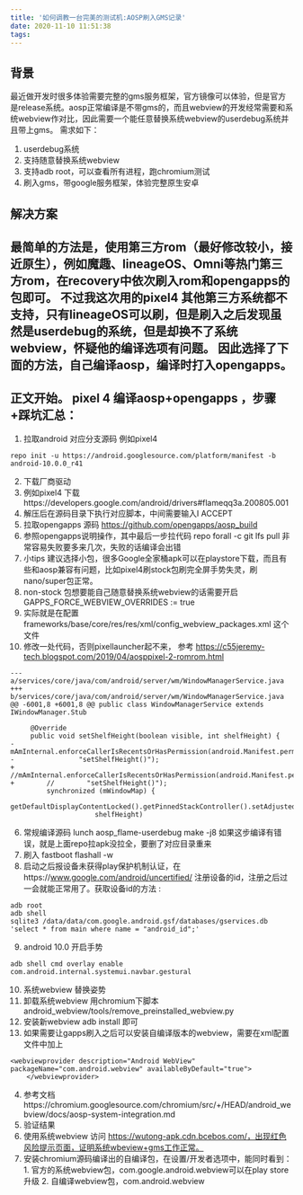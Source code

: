 ```yaml
---
title: '如何调教一台完美的测试机:AOSP刷入GMS记录'
date: 2020-11-10 11:51:38
tags:
---
```


## 背景
最近做开发时很多体验需要完整的gms服务框架，官方镜像可以体验，但是官方是release系统。aosp正常编译是不带gms的，而且webview的开发经常需要和系统webview作对比，因此需要一个能任意替换系统webview的userdebug系统并且带上gms。
需求如下：
1. userdebug系统
  1. 支持随意替换系统webview
  2. 支持adb root，可以查看所有进程，跑chromium测试
2. 刷入gms，带google服务框架，体验完整原生安卓

## 解决方案
最简单的方法是，使用第三方rom（最好修改较小，接近原生），例如魔趣、lineageOS、Omni等热门第三方rom，在recovery中依次刷入rom和opengapps的包即可。
不过我这次用的pixel4 其他第三方系统都不支持，只有lineageOS可以刷，但是刷入之后发现虽然是userdebug的系统，但是却换不了系统webview，怀疑他的编译选项有问题。
因此选择了下面的方法，自己编译aosp，编译时打入opengapps。
----
## 正文开始。 pixel 4 编译aosp+opengapps ，步骤+踩坑汇总：
1. 拉取android 对应分支源码
例如pixel4
```
repo init -u https://android.googlesource.com/platform/manifest -b android-10.0.0_r41
```
2. 下载厂商驱动
  1. 例如pixel4 下载https://developers.google.com/android/drivers#flameqq3a.200805.001
  2. 解压后在源码目录下执行对应脚本，中间需要输入I ACCEPT
3. 拉取opengapps 源码 https://github.com/opengapps/aosp_build
4. 参照opengapps说明操作，其中最后一步拉代码 repo forall -c git lfs pull 非常容易失败要多来几次，失败的话编译会出错
  1. 小tips 建议选择小包，很多Google全家桶apk可以在playstore下载，而且有些和aosp兼容有问题，比如pixel4刷stock包刷完全屏手势失灵，刷nano/super包正常。
  2. non-stock 包想要能自己随意替换系统webview的话需要开启GAPPS_FORCE_WEBVIEW_OVERRIDES := true
  3. 实际就是在配置 frameworks/base/core/res/res/xml/config_webview_packages.xml 这个文件
5. 修改一处代码，否则pixellauncher起不来， 参考 https://c55jeremy-tech.blogspot.com/2019/04/aosppixel-2-romrom.html
```
--- a/services/core/java/com/android/server/wm/WindowManagerService.java
+++ b/services/core/java/com/android/server/wm/WindowManagerService.java
@@ -6001,8 +6001,8 @@ public class WindowManagerService extends IWindowManager.Stub

     @Override
     public void setShelfHeight(boolean visible, int shelfHeight) {
-        mAmInternal.enforceCallerIsRecentsOrHasPermission(android.Manifest.permission.STATUS_BAR,
-                "setShelfHeight()");
+        //mAmInternal.enforceCallerIsRecentsOrHasPermission(android.Manifest.permission.STATUS_BAR,
+        //        "setShelfHeight()");
         synchronized (mWindowMap) {
             getDefaultDisplayContentLocked().getPinnedStackController().setAdjustedForShelf(visible,
                     shelfHeight)
```
6. 常规编译源码
lunch aosp_flame-userdebug
make -j8
如果这步编译有错误，就是上面repo拉apk没拉全，要删了对应目录重来
7. 刷入 fastboot flashall -w
8. 启动之后报设备未获得play保护机制认证，在https://www.google.com/android/uncertified/ 注册设备的id，注册之后过一会就能正常用了。获取设备id的方法 :
```
adb root
adb shell
sqlite3 /data/data/com.google.android.gsf/databases/gservices.db  'select * from main where name = "android_id";'
```
9. android 10.0 开启手势
```
adb shell cmd overlay enable com.android.internal.systemui.navbar.gestural
```

10. 系统webview 替换姿势
  1.  卸载系统webview 用chromium下脚本 android_webview/tools/remove_preinstalled_webview.py
  2. 安装新webview adb install 即可
  3. 如果需要让gapps刷入之后可以安装自编译版本的webview，需要在xml配置文件中加上
```
<webviewprovider description="Android WebView" packageName="com.android.webview" availableByDefault="true">
    </webviewprovider>
``` 
  4. 参考文档https://chromium.googlesource.com/chromium/src/+/HEAD/android_webview/docs/aosp-system-integration.md
11. 验证结果
  1. 使用系统webview 访问 https://wutong-apk.cdn.bcebos.com/，出现红色风险提示页面，证明系统wbeview+gms工作正常。
  2. 安装chromium源码编译出的自编译包，在设置/开发者选项中，能同时看到：
    1. 官方的系统webview包，com.google.android.webview可以在play store升级
    2. 自编译webview包，com.android.webview
